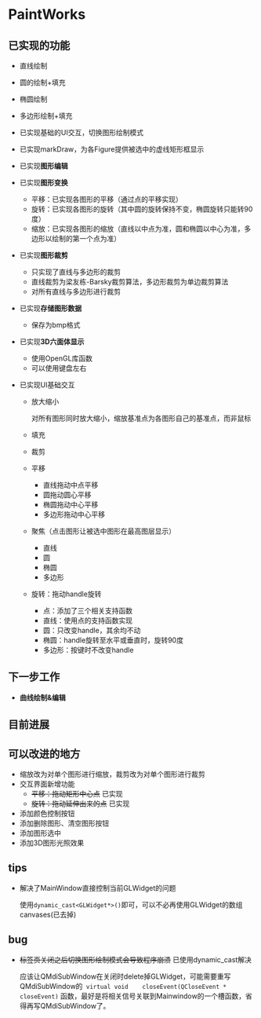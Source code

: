 # PaintWorks

## 已实现的功能

* 直线绘制
* 圆的绘制+填充
* 椭圆绘制
* 多边形绘制+填充
* 已实现基础的UI交互，切换图形绘制模式
* 已实现markDraw，为各Figure提供被选中的虚线矩形框显示
* 已实现**图形编辑**
* 已实现**图形变换**
  - 平移：已实现各图形的平移（通过点的平移实现）
  - 旋转：已实现各图形的旋转（其中圆的旋转保持不变，椭圆旋转只能转90度）
  - 缩放：已实现各图形的缩放（直线以中点为准，圆和椭圆以中心为准，多边形以绘制的第一个点为准）
* 已实现**图形裁剪**
  * 只实现了直线与多边形的裁剪
  * 直线裁剪为梁友栋-Barsky裁剪算法，多边形裁剪为单边裁剪算法
  * 对所有直线与多边形进行裁剪
* 已实现**存储图形数据**
  * 保存为bmp格式
* 已实现**3D六面体显示**
  * 使用OpenGL库函数
  * 可以使用键盘左右
* 已实现UI基础交互

  * 放大缩小

    对所有图形同时放大缩小，缩放基准点为各图形自己的基准点，而非鼠标

  * 填充

  * 裁剪

  * 平移

    * 直线拖动中点平移
    * 圆拖动圆心平移
    * 椭圆拖动中心平移
    * 多边形拖动中心平移

  * 聚焦（点击图形让被选中图形在最高图层显示）

    * 直线
    * 圆
    * 椭圆
    * 多边形

  * 旋转：拖动handle旋转

    * 点：添加了三个相关支持函数
    * 直线：使用点的支持函数实现
    * 圆：只改变handle，其余均不动
    * 椭圆：handle旋转至水平或垂直时，旋转90度
    * 多边形：按键时不改变handle


## 下一步工作

* **曲线绘制&编辑**


## 目前进展





## 可以改进的地方

* 缩放改为对单个图形进行缩放，裁剪改为对单个图形进行裁剪
* 交互界面新增功能
  * ~~平移：拖动矩形中心点~~ 已实现
  * ~~旋转：拖动延伸出来的点~~ 已实现
* 添加颜色控制按钮
* 添加删除图形、清空图形按钮
* 添加图形选中
* 添加3D图形光照效果

## tips

* 解决了MainWindow直接控制当前GLWidget的问题

  使用`dynamic_cast<GLWidget*>()`即可，可以不必再使用GLWidget的数组canvases(已去掉)

## bug

* ~~标签页关闭之后切换图形绘制模式会导致程序崩溃~~ 已使用dynamic_cast解决

  应该让QMdiSubWindow在关闭时delete掉GLWidget，可能需要重写QMdiSubWindow的` virtual void	closeEvent(QCloseEvent * closeEvent)` 函数，最好是将相关信号关联到Mainwindow的一个槽函数，省得再写QMdiSubWindow了。